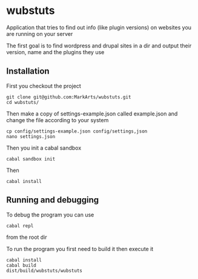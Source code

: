# wubstuts
Application that tries to find out info (like plugin versions) on websites you are running on your server

The first goal is to find wordpress and drupal sites in a dir and output their version, name and the plugins they use

## Installation
First you checkout the project

    git clone git@github.com:MarkArts/wubstuts.git
    cd wubstuts/

Then make a copy of settings-example.json called example.json and change the file according to your system

    cp config/settings-example.json config/settings,json
    nano settings.json

Then you init a cabal sandbox

    cabal sandbox init

Then

    cabal install

## Running and debugging
To debug the program you can use

    cabal repl

from the root dir

To run the program you first need to build it then execute it

    cabal install
    cabal build
    dist/build/wubstuts/wubstuts